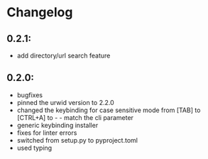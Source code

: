 # Changelog
## 0.2.1:
- add directory/url search feature

## 0.2.0:
- bugfixes
- pinned the urwid version to 2.2.0
- changed the keybinding for case sensitive mode from [TAB] to [CTRL+A] to - - match the cli parameter
- generic keybinding installer
- fixes for linter errors
- switched from setup.py to pyproject.toml
- used typing
